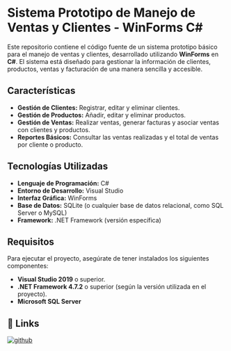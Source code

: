 # Sistema Prototipo de Manejo de Ventas y Clientes - WinForms C#

Este repositorio contiene el código fuente de un sistema prototipo básico para el manejo de ventas y clientes, desarrollado utilizando **WinForms** en **C#**. El sistema está diseñado para gestionar la información de clientes, productos, ventas y facturación de una manera sencilla y accesible.

## Características

- **Gestión de Clientes:** Registrar, editar y eliminar clientes.
- **Gestión de Productos:** Añadir, editar y eliminar productos.
- **Gestión de Ventas:** Realizar ventas, generar facturas y asociar ventas con clientes y productos.
- **Reportes Básicos:** Consultar las ventas realizadas y el total de ventas por cliente o producto.

## Tecnologías Utilizadas

- **Lenguaje de Programación:** C#
- **Entorno de Desarrollo:** Visual Studio
- **Interfaz Gráfica:** WinForms
- **Base de Datos:** SQLite (o cualquier base de datos relacional, como SQL Server o MySQL)
- **Framework:** .NET Framework (versión específica)

## Requisitos

Para ejecutar el proyecto, asegúrate de tener instalados los siguientes componentes:

- **Visual Studio 2019** o superior.
- **.NET Framework 4.7.2** o superior (según la versión utilizada en el proyecto).
- **Microsoft SQL Server**
  
## 🔗 Links

[![github](https://img.shields.io/badge/github-000?style=for-the-badge&logo=github&logoColor=white)](https://github.com/MyDiDev)
